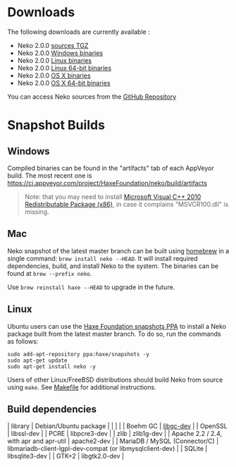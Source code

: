 # Downloads

The following downloads are currently available :

- Neko 2.0.0 [sources TGZ](media/neko-2.0.0.tar.gz)
- Neko 2.0.0 [Windows binaries](media/neko-2.0.0-win.zip)
- Neko 2.0.0 [Linux binaries](media/neko-2.0.0-linux.tar.gz)
- Neko 2.0.0 [Linux 64-bit binaries](media/neko-2.0.0-linux64.tar.gz)
- Neko 2.0.0 [OS X binaries](media/neko-2.0.0-osx.tar.gz)
- Neko 2.0.0 [OS X 64-bit binaries](media/neko-2.0.0-osx64.tar.gz)

You can access Neko sources from the [GitHub Repository](https://github.com/HaxeFoundation/neko)

# Snapshot Builds

## Windows

Compiled binaries can be found in the "artifacts" tab of each AppVeyor build. The most recent one is
<https://ci.appveyor.com/project/HaxeFoundation/neko/build/artifacts>

> Note: that you may need to install [Microsoft Visual C++ 2010 Redistributable Package (x86)](https://www.microsoft.com/en-us/download/details.aspx?id=5555), in case it complains "MSVCR100.dll" is missing.

## Mac

Neko snapshot of the latest master branch can be built using [homebrew](http://brew.sh/) in a single command: `brew install neko --HEAD`. It will install required dependencies, build, and install Neko to the system. The binaries can be found at `brew --prefix neko`.

Use `brew reinstall haxe --HEAD` to upgrade in the future.

## Linux

Ubuntu users can use the [Haxe Foundation snapshots PPA](https://launchpad.net/~haxe/+archive/ubuntu/snapshots) to install a Neko package built from the latest master branch. To do so, run the commands as follows:
```
sudo add-apt-repository ppa:haxe/snapshots -y
sudo apt-get update
sudo apt-get install neko -y
```

Users of other Linux/FreeBSD distributions should build Neko from source using `make`. See [Makefile](Makefile) for additional instructions.

## Build dependencies

| library | Debian/Ubuntu package |
| | |
| Boehm GC | [libgc-dev](http://www.hpl.hp.com/personal/Hans_Boehm/gc) |
| OpenSSL | libssl-dev |
| PCRE | libpcre3-dev |
| zlib | zlib1g-dev |
| Apache 2.2 / 2.4, with apr and apr-util | apache2-dev |
| MariaDB / MySQL (Connector/C) | libmariadb-client-lgpl-dev-compat (or libmysqlclient-dev) |
| SQLite | libsqlite3-dev |
| GTK+2 | libgtk2.0-dev |
